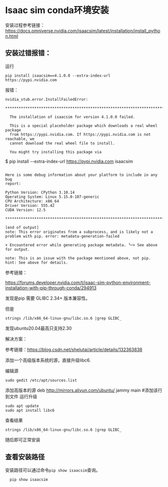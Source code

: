 # Isaac sim conda环境安装

安装过程参考链接：https://docs.omniverse.nvidia.com/isaacsim/latest/installation/install_python.html

## 安装过错报错：

运行

```
pip install isaacsim==4.1.0.0 --extra-index-url https://pypi.nvidia.com
```

报错：

```
nvidia_stub.error.InstallFailedError:
  *******************************************************************************
  
  The installation of isaacsim for version 4.1.0.0 failed.
  
  This is a special placeholder package which downloads a real wheel package
  from https://pypi.nvidia.com. If https://pypi.nvidia.com is not reachable, we
  cannot download the real wheel file to install.
  
  You might try installing this package via
```
  $ pip install --extra-index-url https://pypi.nvidia.com isaacsim
  ```
  
  Here is some debug information about your platform to include in any bug
  report:
  
  Python Version: CPython 3.10.14
  Operating System: Linux 5.15.0-107-generic
  CPU Architecture: x86_64
  Driver Version: 555.42
  CUDA Version: 12.5
  
  *******************************************************************************
  
  [end of output]
note: This error originates from a subprocess, and is likely not a problem with pip. error: metadata-generation-failed

× Encountered error while generating package metadata. ╰─> See above for output.

note: This is an issue with the package mentioned above, not pip. hint: See above for details. 
  ```

参考链接：

https://forums.developer.nvidia.com/t/isaac-sim-python-environment-installation-with-pip-through-conda/294913

发现是pip 需要 GLIBC 2.34+ 版本兼容性。

但是

```
strings /lib/x86_64-linux-gnu/libc.so.6 |grep GLIBC_
```

发现ubuntu20.04最高只支持2.30

解决方案：

参考链接：https://blog.csdn.net/shelutai/article/details/132363838

添加一个高级版本系统的源，直接升级libc6.

编辑源

```
sudo gedit /etc/apt/sources.list
```

添加高版本的源
deb http://mirrors.aliyun.com/ubuntu/ jammy main #添加该行到文件
运行升级

```
sudo apt update
sudo apt install libc6
```

查看结果

```
strings /lib/x86_64-linux-gnu/libc.so.6 |grep GLIBC_
```



随后即可正常安装

## 查看安装路径

安装路径可以通过命令` pip show isaacsim `查询。

```
  pip show isaacsim
```

